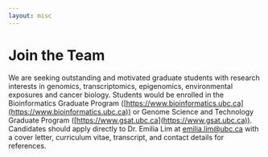 ```yaml
---
layout: misc
---
```


<h1>Join the Team</h1>

We are seeking outstanding and motivated graduate students with research 
interests in genomics, transcriptomics, epigenomics, environmental exposures 
and cancer biology. Students would be enrolled in the Bioinformatics Graduate 
Program ([https://www.bioinformatics.ubc.ca](https://www.bioinformatics.ubc.ca)) 
or Genome Science and Technology Graduate 
Program ([https://www.gsat.ubc.ca](https://www.gsat.ubc.ca)). Candidates should 
apply directly to Dr. Emilia Lim at emilia.lim@ubc.ca with a cover letter, 
curriculum vitae, transcript, and contact details for references.
